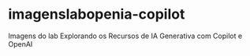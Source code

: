 # imagenslabopenia-copilot
Imagens do lab Explorando os Recursos de IA Generativa com Copilot e OpenAI

